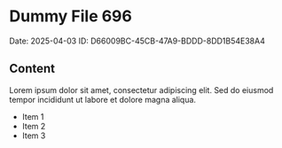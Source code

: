 # Dummy File 696

Date: 2025-04-03
ID: D66009BC-45CB-47A9-BDDD-8DD1B54E38A4

## Content

Lorem ipsum dolor sit amet, consectetur adipiscing elit.
Sed do eiusmod tempor incididunt ut labore et dolore magna aliqua.

* Item 1
* Item 2
* Item 3

